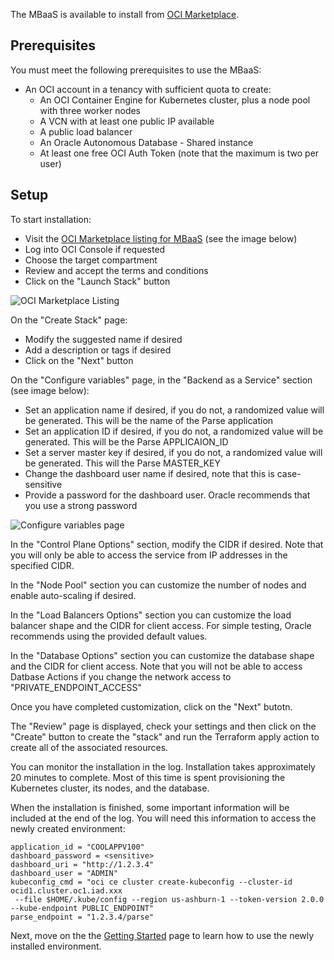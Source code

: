 
The MBaaS is available to install from [OCI Marketplace](https://cloud.oracle.com/marketplace/application/139274906).

## Prerequisites

You must meet the following prerequisites to use the MBaaS:

* An OCI account in a tenancy with sufficient quota to create:
  * An OCI Container Engine for Kubernetes cluster, plus a node pool with three worker nodes
  * A VCN with at least one public IP available
  * A public load balancer
  * An Oracle Autonomous Database - Shared instance
  * At least one free OCI Auth Token (note that the maximum is two per user)

## Setup

To start installation:

* Visit the [OCI Marketplace listing for MBaaS](https://cloud.oracle.com/marketplace/application/139274906) (see the image below)
* Log into OCI Console if requested
* Choose the target compartment
* Review and accept the terms and conditions
* Click on the "Launch Stack" button

![OCI Marketplace Listing](../mbaas-oci-mp-listing.png)

On the "Create Stack" page:

* Modify the suggested name if desired
* Add a description or tags if desired
* Click on the "Next" button

On the "Configure variables" page, in the "Backend as a Service" section (see image below):

* Set an application name if desired, if you do not, a randomized value will be generated.  This will be the name of the Parse application
* Set an application ID if desired, if you do not, a randomized value will be generated.  This will be the Parse APPLICAION_ID
* Set a server master key if desired, if you do not, a randomized value will be generated.  This will the Parse MASTER_KEY
* Change the dashboard user name if desired, note that this is case-sensitive
* Provide a password for the dashboard user.  Oracle recommends that you use a strong password

![Configure variables page](../mbaas-configure-variables.png)

In the "Control Plane Options" section, modify the CIDR if desired.  Note that you will only be able to access the service from IP
addresses in the specified CIDR.

In the "Node Pool" section you can customize the number of nodes and enable auto-scaling if desired.

In the "Load Balancers Options" section you can customize the load balancer shape and the CIDR for client access.  For simple testing, Oracle
recommends using the provided default values.

In the "Database Options" section you can customize the database shape and the CIDR for client access. Note that you will not be able to access
Datbase Actions if you change the network access to "PRIVATE_ENDPOINT_ACCESS"

Once you have completed customization, click on the "Next" butotn. 

The "Review" page is displayed, check your settings and then click on the "Create" button to create the "stack" and run the Terraform apply
action to create all of the associated resources.  

You can monitor the installation in the log. Installation takes approximately 20 minutes to complete.  Most of this time is spent provisioning
the Kubernetes cluster, its nodes, and the database.

When the installation is finished, some important information will be included at the end of the log.  You will need this information to access
the newly created environment:

```
application_id = "COOLAPPV100"
dashboard_password = <sensitive>
dashboard_uri = "http://1.2.3.4"
dashboard_user = "ADMIN"
kubeconfig_cmd = "oci ce cluster create-kubeconfig --cluster-id ocid1.cluster.oc1.iad.xxx
 --file $HOME/.kube/config --region us-ashburn-1 --token-version 2.0.0 --kube-endpoint PUBLIC_ENDPOINT"
parse_endpoint = "1.2.3.4/parse"
```

Next, move on the the [Getting Started](../getting-started/) page to learn how to use the newly installed environment.